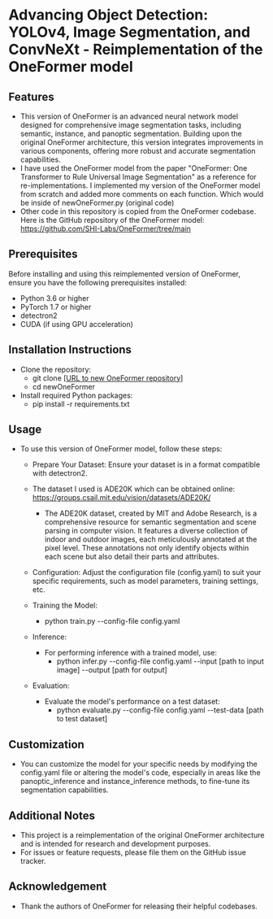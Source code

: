 # Advancing Object Detection: YOLOv4, Image Segmentation, and ConvNeXt - Reimplementation of the OneFormer model

## Features
- This version of OneFormer is an advanced neural network model designed for comprehensive image segmentation tasks, including semantic, instance, and panoptic segmentation. Building upon the original OneFormer architecture, this version integrates improvements in various components, offering more robust and accurate segmentation capabilities.
- I have used the OneFormer model from the paper "OneFormer: One Transformer to Rule Universal Image Segmentation" as a reference for re-implementations. I implemented my version of the OneFormer model from scratch and added more comments on each function. Which would be inside of newOneFormer.py (original code)
- Other code in this repository is copied from the OneFormer codebase. Here is the GitHub repository of the OneFormer model: https://github.com/SHI-Labs/OneFormer/tree/main

## Prerequisites
Before installing and using this reimplemented version of OneFormer, ensure you have the following prerequisites installed:

- Python 3.6 or higher
- PyTorch 1.7 or higher
- detectron2
- CUDA (if using GPU acceleration)

## Installation Instructions
- Clone the repository:
  - git clone [[URL to new OneFormer repository](https://github.com/jennychen1030/enhanced-one-former)]
  - cd newOneFormer
- Install required Python packages:
  - pip install -r requirements.txt

## Usage
- To use this version of OneFormer model, follow these steps:
  - Prepare Your Dataset: Ensure your dataset is in a format compatible with detectron2.
  - The dataset I used is ADE20K which can be obtained online: https://groups.csail.mit.edu/vision/datasets/ADE20K/
    - The ADE20K dataset, created by MIT and Adobe Research, is a comprehensive resource for semantic segmentation and scene parsing in computer vision. It features a diverse collection of indoor and outdoor images, each meticulously annotated at the pixel level. These annotations not only identify objects within each scene but also detail their parts and attributes.
      
  - Configuration: Adjust the configuration file (config.yaml) to suit your specific requirements, such as model parameters, training settings, etc.

  - Training the Model:
    - python train.py --config-file config.yaml
  - Inference:
    - For performing inference with a trained model, use:
      - python infer.py --config-file config.yaml --input [path to input image] --output [path for output]
  - Evaluation:
    - Evaluate the model's performance on a test dataset:
      - python evaluate.py --config-file config.yaml --test-data [path to test dataset]

## Customization
- You can customize the model for your specific needs by modifying the config.yaml file or altering the model's code, especially in areas like the panoptic_inference and instance_inference methods, to fine-tune its segmentation capabilities.

## Additional Notes
- This project is a reimplementation of the original OneFormer architecture and is intended for research and development purposes.
- For issues or feature requests, please file them on the GitHub issue tracker.

## Acknowledgement
- Thank the authors of OneFormer for releasing their helpful codebases.
